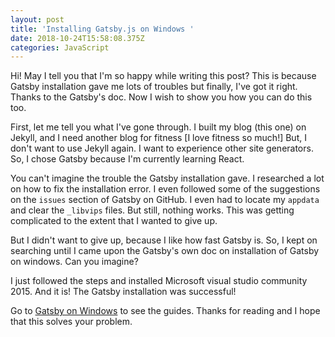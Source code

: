 ```yaml
---
layout: post
title: 'Installing Gatsby.js on Windows '
date: 2018-10-24T15:58:08.375Z
categories: JavaScript
---
```

Hi! May I tell you that I'm so happy while writing this post? This is because Gatsby installation gave me lots of troubles but finally, I've got it right. Thanks to the Gatsby's doc. Now I wish to show you how you can do this too.

First, let me tell you what I've gone through. I built my blog (this one) on Jekyll, and I need another blog for fitness [I love fitness so much!] But, I don't want to use Jekyll again. I want to experience other site generators. So, I chose Gatsby because I'm currently learning React.

You can't imagine the trouble the Gatsby installation gave. I researched a lot on how to fix the installation error. I even followed some of the suggestions on the `issues` section of Gatsby on GitHub. I even had to locate my `appdata` and clear the `_libvips` files. But still, nothing works. This was getting complicated to the extent that I wanted to give up.

But I didn't want to give up, because I like how fast Gatsby is. So, I kept on searching until I came upon the Gatsby's own doc on installation of Gatsby on windows. Can you imagine?

I just followed the steps and installed Microsoft visual studio community 2015. And it is! The Gatsby installation was successful!

Go to [Gatsby on Windows](https://www.gatsbyjs.org/docs/gatsby-on-windows/) to see the guides. Thanks for reading and I hope that this solves your problem.
